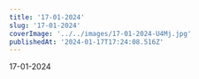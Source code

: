 ```yaml
---
title: '17-01-2024'
slug: '17-01-2024'
coverImage: '../../images/17-01-2024-U4Mj.jpg'
publishedAt: '2024-01-17T17:24:08.516Z'
---
```


17-01-2024